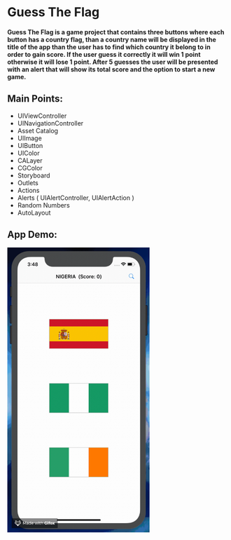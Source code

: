 # Guess The Flag

#### Guess The Flag is a game project that contains three buttons where each button has a country flag, than a country name will be displayed in the title of the app than the user has to find which country it belong to in order to gain score. If the user guess it correctly it will win 1 point otherwise it will lose 1 point. After 5 guesses the user will be presented with an alert that will show its total score and the option to start a new game.

## Main Points:

* UIViewController
* UINavigationController
* Asset Catalog
* UIImage
* UIButton
* UIColor
* CALayer
* CGColor
* Storyboard
* Outlets
* Actions
* Alerts ( UIAlertController, UIAlertAction )
* Random Numbers
* AutoLayout

## App Demo:

<img src="demo.gif?raw=true" width="325px" height="650">
